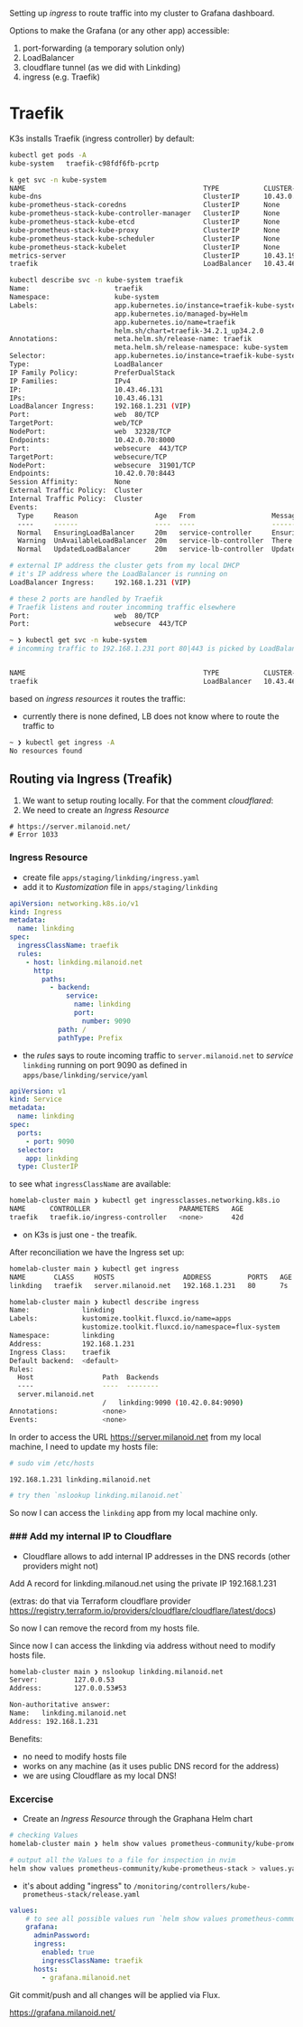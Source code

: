 Setting up _ingress_ to route traffic into my cluster to Grafana dashboard.

Options to make the Grafana (or any other app) accessible:

1. port-forwarding (a temporary solution only)
2. LoadBalancer
3. cloudflare tunnel (as we did with Linkding)
4. ingress (e.g. Traefik)

# Traefik

K3s installs Traefik (ingress controller) by default:

```bash
kubectl get pods -A
kube-system   traefik-c98fdf6fb-pcrtp                                     1/1     Running     2 (11m ago)    31d
```


```bash
k get svc -n kube-system
NAME                                            TYPE           CLUSTER-IP      EXTERNAL-IP     PORT(S)                        AGE
kube-dns                                        ClusterIP      10.43.0.10      <none>          53/UDP,53/TCP,9153/TCP         31d
kube-prometheus-stack-coredns                   ClusterIP      None            <none>          9153/TCP                       9d
kube-prometheus-stack-kube-controller-manager   ClusterIP      None            <none>          10257/TCP                      9d
kube-prometheus-stack-kube-etcd                 ClusterIP      None            <none>          2381/TCP                       9d
kube-prometheus-stack-kube-proxy                ClusterIP      None            <none>          10249/TCP                      9d
kube-prometheus-stack-kube-scheduler            ClusterIP      None            <none>          10259/TCP                      9d
kube-prometheus-stack-kubelet                   ClusterIP      None            <none>          10250/TCP,10255/TCP,4194/TCP   9d
metrics-server                                  ClusterIP      10.43.194.116   <none>          443/TCP                        31d
traefik                                         LoadBalancer   10.43.46.131    192.168.1.231   80:32328/TCP,443:31901/TCP     31d
```


```bash
kubectl describe svc -n kube-system traefik
Name:                     traefik
Namespace:                kube-system
Labels:                   app.kubernetes.io/instance=traefik-kube-system
                          app.kubernetes.io/managed-by=Helm
                          app.kubernetes.io/name=traefik
                          helm.sh/chart=traefik-34.2.1_up34.2.0
Annotations:              meta.helm.sh/release-name: traefik
                          meta.helm.sh/release-namespace: kube-system
Selector:                 app.kubernetes.io/instance=traefik-kube-system,app.kubernetes.io/name=traefik
Type:                     LoadBalancer
IP Family Policy:         PreferDualStack
IP Families:              IPv4
IP:                       10.43.46.131
IPs:                      10.43.46.131
LoadBalancer Ingress:     192.168.1.231 (VIP)
Port:                     web  80/TCP
TargetPort:               web/TCP
NodePort:                 web  32328/TCP
Endpoints:                10.42.0.70:8000
Port:                     websecure  443/TCP
TargetPort:               websecure/TCP
NodePort:                 websecure  31901/TCP
Endpoints:                10.42.0.70:8443
Session Affinity:         None
External Traffic Policy:  Cluster
Internal Traffic Policy:  Cluster
Events:
  Type     Reason                   Age   From                   Message
  ----     ------                   ----  ----                   -------
  Normal   EnsuringLoadBalancer     20m   service-controller     Ensuring load balancer                                        Normal   AppliedDaemonSet         20m   service-lb-controller  Applied LoadBalancer DaemonSet kube-system/svclb-traefik-818aeded
  Warning  UnAvailableLoadBalancer  20m   service-lb-controller  There are no available nodes for LoadBalancer
  Normal   UpdatedLoadBalancer      20m   service-lb-controller  Updated LoadBalancer with new IPs: [] -> [192.168.1.231]
```


```bash
# external IP address the cluster gets from my local DHCP
# it's IP address where the LoadBalancer is running on
LoadBalancer Ingress:     192.168.1.231 (VIP)
```

```bash
# these 2 ports are handled by Traefik
# Traefik listens and router incomming traffic elsewhere
Port:                     web  80/TCP
Port:                     websecure  443/TCP
```

```bash
~ ❯ kubectl get svc -n kube-system
# incomming traffic to 192.168.1.231 port 80|443 is picked by LoadBalancer


NAME                                            TYPE           CLUSTER-IP      EXTERNAL-IP     PORT(S)                        AGE
traefik                                         LoadBalancer   10.43.46.131    192.168.1.231   80:32328/TCP,443:31901/TCP
```

based on _ingress resources_ it routes the traffic:

- currently there is none defined, LB does not know where to route the traffic to

```bash
~ ❯ kubectl get ingress -A
No resources found
```

## Routing via Ingress (Treafik)

1. We want to setup routing locally. For that the comment _cloudflared_:
2. We need to create an _Ingress Resource_

```
# https://server.milanoid.net/
# Error 1033
```

### Ingress Resource

- create file `apps/staging/linkding/ingress.yaml`
- add it to _Kustomization_ file in `apps/staging/linkding`

```yaml
apiVersion: networking.k8s.io/v1
kind: Ingress
metadata:
  name: linkding
spec:
  ingressClassName: traefik
  rules:
    - host: linkding.milanoid.net
      http:
        paths:
          - backend:
              service:
                name: linkding
                port:
                  number: 9090
            path: /
            pathType: Prefix
```

- the _rules_ says to route incoming traffic to `server.milanoid.net` to _service_ `linkding` running on port 9090  as defined in `apps/base/linkding/service/yaml`
  
```yaml
apiVersion: v1
kind: Service
metadata:
  name: linkding
spec:
  ports:
    - port: 9090
  selector:
    app: linkding
  type: ClusterIP
```


to see what `ingressClassName` are available:

```bash
homelab-cluster main ❯ kubectl get ingressclasses.networking.k8s.io
NAME      CONTROLLER                      PARAMETERS   AGE
traefik   traefik.io/ingress-controller   <none>       42d
```

- on K3s is just one - the treafik.


After reconciliation we have the Ingress set up:

```bash
homelab-cluster main ❯ kubectl get ingress
NAME       CLASS     HOSTS                 ADDRESS         PORTS   AGE
linkding   traefik   server.milanoid.net   192.168.1.231   80      7s
```

```bash
homelab-cluster main ❯ kubectl describe ingress
Name:             linkding
Labels:           kustomize.toolkit.fluxcd.io/name=apps
                  kustomize.toolkit.fluxcd.io/namespace=flux-system
Namespace:        linkding
Address:          192.168.1.231
Ingress Class:    traefik
Default backend:  <default>
Rules:
  Host                 Path  Backends
  ----                 ----  --------
  server.milanoid.net
                       /   linkding:9090 (10.42.0.84:9090)
Annotations:           <none>
Events:                <none>
```

In order to access the URL https://server.milanoid.net from my local machine, I need to update my hosts file:

```bash
# sudo vim /etc/hosts

192.168.1.231 linkding.milanoid.net

# try then `nslookup linkding.milanoid.net`
```

So now I can access the `linkding` app from my local machine only.

### ### Add my internal IP to Cloudflare

- Cloudflare allows to add internal IP addresses in the DNS records (other providers might not)

Add A record for linkding.milanoud.net using the private IP 192.168.1.231

(extras: do that via Terraform cloudflare provider https://registry.terraform.io/providers/cloudflare/cloudflare/latest/docs)

So now I can remove the record from my hosts file.

Since now I can access the linkding via address without need to modify hosts file.


```bash
homelab-cluster main ❯ nslookup linkding.milanoid.net
Server:         127.0.0.53
Address:        127.0.0.53#53

Non-authoritative answer:
Name:   linkding.milanoid.net
Address: 192.168.1.231
```
Benefits:

- no need to modify hosts file
- works on any machine (as it uses public DNS record for the address)
- we are using Cloudflare as my local DNS!

### Excercise

- Create an _Ingress Resource_ through the Graphana Helm chart

```bash
# checking Values
homelab-cluster main ❯ helm show values prometheus-community/kube-prometheus-stack
```

```bash
# output all the Values to a file for inspection in nvim
helm show values prometheus-community/kube-prometheus-stack > values.yaml

```



- it's about adding "ingress" to `/monitoring/controllers/kube-prometheus-stack/release.yaml`

```yaml
values:
    # to see all possible values run `helm show values prometheus-community/kube-prometheus-stack`
    grafana:
      adminPassword:
      ingress:
        enabled: true
        ingressClassName: traefik
      hosts:
        - grafana.milanoid.net
```

Git commit/push and all changes will be applied via Flux.

https://grafana.milanoid.net/






















